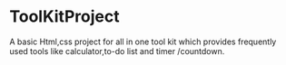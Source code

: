 # ToolKitProject
A basic Html,css project for all in one tool kit which provides frequently used tools like calculator,to-do list and timer /countdown.
